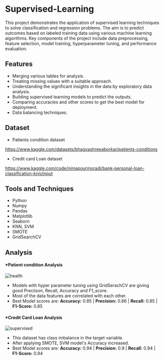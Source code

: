 
# Supervised-Learning


This project demonstrates the application of supervised learning techniques to solve classification and regression problems. The aim is to predict outcomes based on labeled training data using various machine learning algorithms. Key components of the project include data preprocessing, feature selection, model training, hyperparameter tuning, and performance evaluation.


## Features
- Merging various tables for analysis.
- Treating missing values with a suitable approach.
- Understanding the significant insights in the data by exploratory data analysis.
- Building supervised learning models to predict the outputs.
- Comparing accuracies and other scores to get the best model for deployment.
- Data balancing techniques.

## Dataset

- Patients condition dataset



 https://www.kaggle.com/datasets/bhagyashreeaborkar/patients-conditions


- Credit card Loan dataset

 https://www.kaggle.com/code/nimapourmoradi/bank-personal-loan-classification-knn/input

## Tools and Techniques

- Python
- Numpy
- Pandas
- Matplotlib
- Seaborn
- KNN, SVM
- SMOTE
- GridSearchCV

## Analysis


#### *Patient condition Analysis


![health](https://github.com/user-attachments/assets/b44afae8-da63-4861-ba37-2b7cfd315bbb)

- Models with hyper parameter tuning using GridSerachCV  are giving good Preciison, Recall, Accuracy and F1_score.
- Most of the data features are correlated with each other.
- Best Model scores are:
**Accuracy:** 0.85 | 
**Precision:** 0.86 |
**Recall:** 0.85 |
**F1-Score:** 0.85


#### *Credit Card Loan Analysis

![supervised](https://github.com/user-attachments/assets/48a67840-0b4e-4e27-a4b2-200443ac7282)

- This dataset has class imbalance in the target variable.
- After applying SMOTE, SVM model's Accuracy increased.
- Best Model scores are:
**Accuracy:** 0.94 | 
**Precision:** 0.9 |
**Recall:** 0.94 |
**F1-Score:** 0.94 





